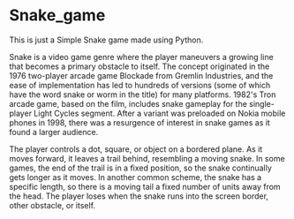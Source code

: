 # Snake_game
This is just a Simple Snake game made using Python.


Snake is a video game genre where the player maneuvers a growing line that becomes a primary obstacle to itself. The concept originated in the 1976 two-player arcade game Blockade from Gremlin Industries, and the ease of implementation has led to hundreds of versions (some of which have the word snake or worm in the title) for many platforms. 1982's Tron arcade game, based on the film, includes snake gameplay for the single-player Light Cycles segment. After a variant was preloaded on Nokia mobile phones in 1998, there was a resurgence of interest in snake games as it found a larger audience.


The player controls a dot, square, or object on a bordered plane. As it moves forward, it leaves a trail behind, resembling a moving snake. In some games, the end of the trail is in a fixed position, so the snake continually gets longer as it moves. In another common scheme, the snake has a specific length, so there is a moving tail a fixed number of units away from the head. The player loses when the snake runs into the screen border, other obstacle, or itself.
